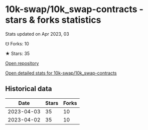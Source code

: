 # 10k-swap/10k_swap-contracts - stars & forks statistics

Stats updated on Apr 2023, 03

☋ Forks: 10

★ Stars: 35

[Open repository](https://github.com/10k-swap/10k_swap-contracts)

[Open detailed stats for 10k-swap/10k_swap-contracts](https://reviewgithub.com/rep/10k-swap/10k_swap-contracts)

## Historical data
| Date | Stars | Forks |
|------|-------|-------|
| 2023-04-03 | 35 | 10 | 
| 2023-04-02 | 35 | 10 | 

